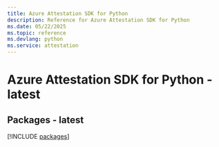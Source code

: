 ```yaml
---
title: Azure Attestation SDK for Python
description: Reference for Azure Attestation SDK for Python
ms.date: 05/22/2025
ms.topic: reference
ms.devlang: python
ms.service: attestation
---
```

# Azure Attestation SDK for Python - latest
## Packages - latest
[!INCLUDE [packages](attestation-index.md)]